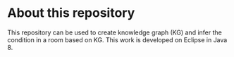 # About this repository
This repository can be used to create knowledge graph (KG) and infer the condition in a room based on KG.
This work is developed on Eclipse in Java 8.



